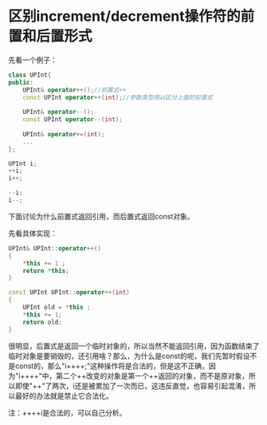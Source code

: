 区别increment/decrement操作符的前置和后置形式
====

先看一个例子：

```C++
class UPInt{
public:
    UPInt& operator++();//前置式++
    const UPInt operator++(int);//参数类型用以区分上面的前置式
    
    UPInt& operator--();
    const UPInt operator--(int);
    
    UPInt& operator+=(int);
    ...
};

UPInt i;
++i;
i++;

--i;
i--;
```

下面讨论为什么前置式返回引用，而后置式返回const对象。

先看具体实现：

```C++
UPInt& UPInt::operator++()
{
    *this += 1 ;
    return *this;
}

const UPInt UPInt::operator++(int)
{
    UPInt old = *this ;
    *this += 1;
    return old;
}
```

很明显，后置式是返回一个临时对象的，所以当然不能返回引用，因为函数结束了临时对象是要销毁的，还引用啥？那么，为什么是const的呢，我们先暂时假设不是const的，那么"i++++;"这种操作将是合法的，但是这不正确，因为"i++++"中，第二个++改变的对象是第一个++返回的对象，而不是原对象，所以即使"++"了两次，i还是被累加了一次而已，这违反直觉，也容易引起混淆，所以最好的办法就是禁止它合法化。

注：++++i是合法的，可以自己分析。
